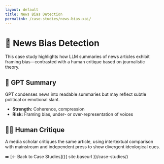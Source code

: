 ```yaml
---
layout: default
title: News Bias Detection
permalink: /case-studies/news-bias-xai/
---
```


# 📰 News Bias Detection

This case study highlights how LLM summaries of news articles exhibit framing bias—contrasted with a human critique based on journalistic theory.

## 🧠 GPT Summary

GPT condenses news into readable summaries but may reflect subtle political or emotional slant.

- **Strength:** Coherence, compression
- **Risk:** Framing bias, under- or over-representation of voices

## 🧑‍💻 Human Critique

A media scholar critiques the same article, using intertextual comparison with mainstream and independent press to show divergent ideological cues.

➡️ [← Back to Case Studies]({{ site.baseurl }}/case-studies/)

